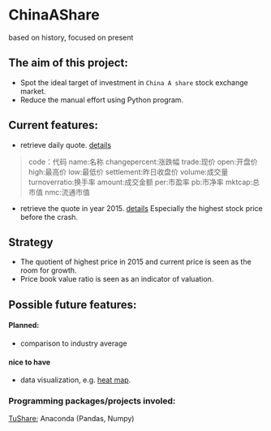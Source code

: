 # ChinaAShare
based on history, focused on present
## The aim of this project:
* Spot the ideal target of investment in `China A share` stock exchange market.
* Reduce the manual effort using Python program.  
## Current features:
* retrieve daily quote. [details](http://tushare.org/trading.html#id4)
> code：代码
> name:名称
> changepercent:涨跌幅
> trade:现价
> open:开盘价
> high:最高价
> low:最低价
> settlement:昨日收盘价
> volume:成交量
> turnoverratio:换手率
> amount:成交金额
> per:市盈率
> pb:市净率
> mktcap:总市值
> nmc:流通市值
* retrieve the quote in year 2015. [details](http://tushare.org/trading.html#id2) Especially the highest stock price before the crash.
## Strategy
* The quotient of highest price in 2015 and current price is seen as the room for growth.
* Price book value ratio is seen as an indicator of valuation.
## Possible future features:
#### Planned:
* comparison to industry average
#### nice to have
* data visualization, e.g. [heat map](https://github.com/FrankBGao/HeatMap_for_TuShare).
### Programming packages/projects involed:
[TuShare](http://tushare.org); Anaconda (Pandas, Numpy)
